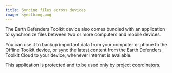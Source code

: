 ```yaml
---
title: Syncing files across devices
image: syncthing.png
---
```


The Earth Defenders Toolkit device also comes bundled with an application to synchronize files between two or more computers and mobile devices.

<app-button :color="true" target="_self" link="apps/syncthing" text="Download Syncthing"></app-button>

<app-button localurl=":8082" text="Use Syncthing"></app-button>

You can use it to backup important data from your computer or phone to the Offline Toolkit device, or sync the latest content from the <app-button :inline="true" localurl=":8086/">Earth Defenders Toolkit Cloud</app-button> to your device, whenever Internet is available.

This application is protected and to be used only by project coordinators.

<app-button localurl=":8086/all/https://docs.earthdefenderstoolkit.com/device-usage/bundled-applications/content-syncronization" text="Read documentation"></app-button>
